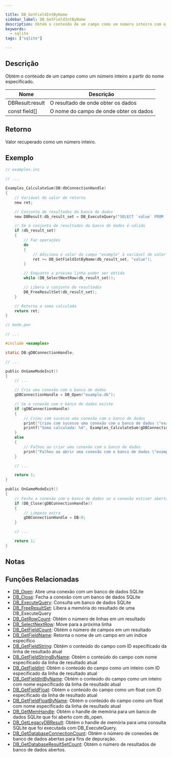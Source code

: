 ```yaml
---

title: DB_GetFieldIntByName
sidebar_label: DB_GetFieldIntByName
description: Obtém o conteúdo de um campo como um número inteiro com o nome do campo especificado.
keywords:
  - sqlite
tags: ["sqlite"]

---
```


## Descrição

Obtém o conteúdo de um campo como um número inteiro a partir do nome especificado.

| Nome             | Descrição                              |
| ---------------- | -------------------------------------- |
| DBResult:result | O resultado de onde obter os dados     |
| const field[]   | O nome do campo de onde obter os dados |

## Retorno

Valor recuperado como um número inteiro.

## Exemplo

```c
// examples.inc

// ...

Examples_CalculateSum(DB:dbConnectionHandle)
{
    // Variável de valor de retorno
    new ret;

    // Conjunto de resultados do banco de dados
    new DBResult:db_result_set = DB_ExecuteQuery("SELECT `value` FROM `examples`");

    // Se o conjunto de resultados do banco de dados é válido
    if (db_result_set)
    {
        // Faz operações
        do
        {
            // Adiciona o valor do campo "example" à variável de valor de retorno
            ret += DB_GetFieldIntByName(db_result_set, "value");
        }

        // Enquanto a próxima linha puder ser obtida
        while (DB_SelectNextRow(db_result_set));

        // Libera o conjunto de resultados
        DB_FreeResultSet(db_result_set);
    }

    // Retorna a soma calculada
    return ret;
}
```

```c
// mode.pwn

// ...

#include <examples>

static DB:gDBConnectionHandle;

// ...

public OnGameModeInit()
{
    // ...

    // Cria uma conexão com o banco de dados
    gDBConnectionHandle = DB_Open("example.db");

    // Se a conexão com o banco de dados existe
    if (gDBConnectionHandle)
    {
        // Criou com sucesso uma conexão com o banco de dados
        print("Criou com sucesso uma conexão com o banco de dados \"example.db\".");
        printf("Soma calculada: %d", Examples_CalculateSum(gDBConnectionHandle));
    }
    else
    {
        // Falhou ao criar uma conexão com o banco de dados
        print("Falhou ao abrir uma conexão com o banco de dados \"example.db\".");
    }

    // ...

    return 1;
}

public OnGameModeExit()
{
    // Fecha a conexão com o banco de dados se a conexão estiver aberta
    if (DB_Close(gDBConnectionHandle))
    {
        // Limpeza extra
        gDBConnectionHandle = DB:0;
    }

    // ...

    return 1;
}
```

## Notas

## Funções Relacionadas

* [DB_Open](DB_Open): Abre uma conexão com um banco de dados SQLite
* [DB_Close](DB_Close): Fecha a conexão com um banco de dados SQLite
* [DB_ExecuteQuery](DB_ExecuteQuery): Consulta um banco de dados SQLite
* [DB_FreeResultSet](DB_FreeResultSet): Libera a memória do resultado de uma DB_ExecuteQuery
* [DB_GetRowCount](DB_GetRowCount): Obtém o número de linhas em um resultado
* [DB_SelectNextRow](DB_SelectNextRow): Move para a próxima linha
* [DB_GetFieldCount](DB_GetFieldCount): Obtém o número de campos em um resultado
* [DB_GetFieldName](DB_GetFieldName): Retorna o nome de um campo em um índice específico
* [DB_GetFieldString](DB_GetFieldString): Obtém o conteúdo do campo com ID especificado da linha de resultado atual
* [DB_GetFieldStringByName](DB_GetFieldStringByName): Obtém o conteúdo do campo com nome especificado da linha de resultado atual
* [DB_GetFieldInt](DB_GetFieldInt): Obtém o conteúdo do campo como um inteiro com ID especificado da linha de resultado atual
* [DB_GetFieldIntByName](DB_GetFieldIntByName): Obtém o conteúdo do campo como um inteiro com nome especificado da linha de resultado atual
* [DB_GetFieldFloat](DB_GetFieldFloat): Obtém o conteúdo do campo como um float com ID especificado da linha de resultado atual
* [DB_GetFieldFloatByName](DB_GetFieldFloatByName): Obtém o conteúdo do campo como um float com nome especificado da linha de resultado atual
* [DB_GetMemHandle](DB_GetMemHandle): Obtém o handle de memória para um banco de dados SQLite que foi aberto com db_open.
* [DB_GetLegacyDBResult](DB_GetLegacyDBResult): Obtém o handle de memória para uma consulta SQLite que foi executada com DB_ExecuteQuery.
* [DB_GetDatabaseConnectionCount](DB_GetDatabaseConnectionCount): Obtém o número de conexões de banco de dados abertas para fins de depuração.
* [DB_GetDatabaseResultSetCount](DB_GetDatabaseResultSetCount): Obtém o número de resultados de banco de dados abertos.
